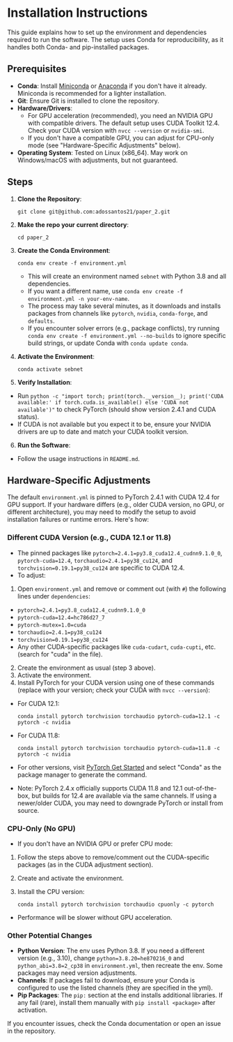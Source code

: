 # Installation Instructions

This guide explains how to set up the environment and dependencies required to run the software. The setup uses Conda for reproducibility, as it handles both Conda- and pip-installed packages.

## Prerequisites

- **Conda**: Install [Miniconda](https://docs.conda.io/en/latest/miniconda.html) or [Anaconda](https://www.anaconda.com/products/distribution) if you don't have it already. Miniconda is recommended for a lighter installation.
- **Git**: Ensure Git is installed to clone the repository.
- **Hardware/Drivers**: 
  - For GPU acceleration (recommended), you need an NVIDIA GPU with compatible drivers. The default setup uses CUDA Toolkit 12.4. Check your CUDA version with `nvcc --version` or `nvidia-smi`.
  - If you don't have a compatible GPU, you can adjust for CPU-only mode (see "Hardware-Specific Adjustments" below).
- **Operating System**: Tested on Linux (x86_64). May work on Windows/macOS with adjustments, but not guaranteed.

## Steps

1. **Clone the Repository**:

    `git clone git@github.com:adossantos21/paper_2.git`

2. **Make the repo your current directory**:

    `cd paper_2`

3. **Create the Conda Environment**:

    `conda env create -f environment.yml`

    - This will create an environment named `sebnet` with Python 3.8 and all dependencies.
    - If you want a different name, use `conda env create -f environment.yml -n your-env-name`.
    - The process may take several minutes, as it downloads and installs packages from channels like `pytorch`, `nvidia`, `conda-forge`, and `defaults`.
    - If you encounter solver errors (e.g., package conflicts), try running `conda env create -f environment.yml --no-builds` to ignore specific build strings, or update Conda with `conda update conda`.

4. **Activate the Environment**:

    `conda activate sebnet`


5. **Verify Installation**:
- Run `python -c "import torch; print(torch.__version__); print('CUDA available:' if torch.cuda.is_available() else 'CUDA not available')"` to check PyTorch (should show version 2.4.1 and CUDA status).
- If CUDA is not available but you expect it to be, ensure your NVIDIA drivers are up to date and match your CUDA toolkit version.

6. **Run the Software**:
- Follow the usage instructions in `README.md`.

## Hardware-Specific Adjustments

The default `environment.yml` is pinned to PyTorch 2.4.1 with CUDA 12.4 for GPU support. If your hardware differs (e.g., older CUDA version, no GPU, or different architecture), you may need to modify the setup to avoid installation failures or runtime errors. Here's how:

### Different CUDA Version (e.g., CUDA 12.1 or 11.8)
- The pinned packages like `pytorch=2.4.1=py3.8_cuda12.4_cudnn9.1.0_0`, `pytorch-cuda=12.4`, `torchaudio=2.4.1=py38_cu124`, and `torchvision=0.19.1=py38_cu124` are specific to CUDA 12.4.
- To adjust:
1. Open `environment.yml` and remove or comment out (with `#`) the following lines under `dependencies`:
  - `pytorch=2.4.1=py3.8_cuda12.4_cudnn9.1.0_0`
  - `pytorch-cuda=12.4=hc786d27_7`
  - `pytorch-mutex=1.0=cuda`
  - `torchaudio=2.4.1=py38_cu124`
  - `torchvision=0.19.1=py38_cu124`
  - Any other CUDA-specific packages like `cuda-cudart`, `cuda-cupti`, etc. (search for "cuda" in the file).
2. Create the environment as usual (step 3 above).
3. Activate the environment.
4. Install PyTorch for your CUDA version using one of these commands (replace with your version; check your CUDA with `nvcc --version`):
  - For CUDA 12.1:

    `conda install pytorch torchvision torchaudio pytorch-cuda=12.1 -c pytorch -c nvidia`

  - For CUDA 11.8:

    `conda install pytorch torchvision torchaudio pytorch-cuda=11.8 -c pytorch -c nvidia`

  - For other versions, visit [PyTorch Get Started](https://pytorch.org/get-started/locally/) and select "Conda" as the package manager to generate the command.
  - Note: PyTorch 2.4.x officially supports CUDA 11.8 and 12.1 out-of-the-box, but builds for 12.4 are available via the same channels. If using a newer/older CUDA, you may need to downgrade PyTorch or install from source.

### CPU-Only (No GPU)
- If you don't have an NVIDIA GPU or prefer CPU mode:
1. Follow the steps above to remove/comment out the CUDA-specific packages (as in the CUDA adjustment section).
2. Create and activate the environment.
3. Install the CPU version:

    `conda install pytorch torchvision torchaudio cpuonly -c pytorch`

  - Performance will be slower without GPU acceleration.

### Other Potential Changes
- **Python Version**: The env uses Python 3.8. If you need a different version (e.g., 3.10), change `python=3.8.20=he870216_0` and `python_abi=3.8=2_cp38` in `environment.yml`, then recreate the env. Some packages may need version adjustments.
- **Channels**: If packages fail to download, ensure your Conda is configured to use the listed channels (they are specified in the yml).
- **Pip Packages**: The `pip:` section at the end installs additional libraries. If any fail (rare), install them manually with `pip install <package>` after activation.

If you encounter issues, check the Conda documentation or open an issue in the repository.
